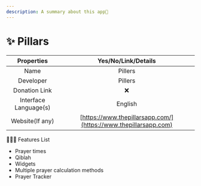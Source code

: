 ```yaml
---
description: A summary about this app💐
---
```


# ✨ Pillars

|       Properties      |                       Yes/No/Link/Details                       |
| :-------------------: | :-------------------------------------------------------------: |
|          Name         |                             Pillers                             |
|       Developer       |                             Pillers                             |
|     Donation Link     |                                ❌                                |
| Interface Language(s) |                             English                             |
|    Website(If any)    | [https://www.thepillarsapp.com/](https://www.thepillarsapp.com) |

💁🏽‍♂️ Features List

* Prayer times&#x20;
* Qiblah&#x20;
* Widgets
* Multiple prayer calculation methods
* Prayer Tracker
